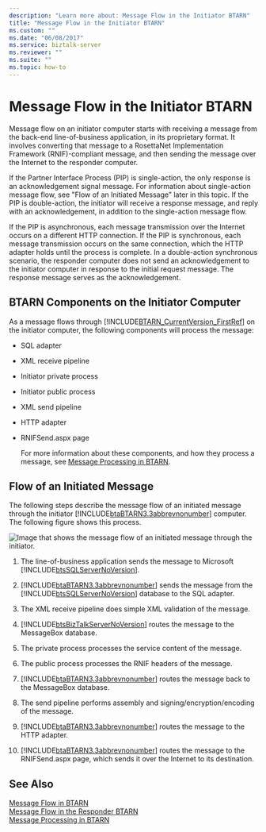 ```yaml
---
description: "Learn more about: Message Flow in the Initiator BTARN"
title: "Message Flow in the Initiator BTARN"
ms.custom: ""
ms.date: "06/08/2017"
ms.service: biztalk-server
ms.reviewer: ""
ms.suite: ""
ms.topic: how-to
---
```

# Message Flow in the Initiator BTARN
Message flow on an initiator computer starts with receiving a message from the back-end line-of-business application, in its proprietary format. It involves converting that message to a RosettaNet Implementation Framework (RNIF)-compliant message, and then sending the message over the Internet to the responder computer.  
  
 If the Partner Interface Process (PIP) is single-action, the only response is an acknowledgement signal message. For information about single-action message flow, see "Flow of an Initiated Message" later in this topic. If the PIP is double-action, the initiator will receive a response message, and reply with an acknowledgement, in addition to the single-action message flow.  
  
 If the PIP is asynchronous, each message transmission over the Internet occurs on a different HTTP connection. If the PIP is synchronous, each message transmission occurs on the same connection, which the HTTP adapter holds until the process is complete. In a double-action synchronous scenario, the responder computer does not send an acknowledgement to the initiator computer in response to the initial request message. The response message serves as the acknowledgement.  
  
## BTARN Components on the Initiator Computer  
 As a message flows through [!INCLUDE[BTARN_CurrentVersion_FirstRef](../../includes/btarn-currentversion-firstref-md.md)] on the initiator computer, the following components will process the message:  
  
- SQL adapter  
  
- XML receive pipeline  
  
- Initiator private process  
  
- Initiator public process  
  
- XML send pipeline  
  
- HTTP adapter  
  
- RNIFSend.aspx page  
  
  For more information about these components, and how they process a message, see [Message Processing in BTARN](../../adapters-and-accelerators/accelerator-rosettanet/message-processing-in-btarn.md).  
  
## Flow of an Initiated Message  
 The following steps describe the message flow of an initiated message through the initiator [!INCLUDE[btaBTARN3.3abbrevnonumber](../../includes/btabtarn3-3abbrevnonumber-md.md)] computer. The following figure shows this process.  
  
 ![Image that shows the message flow of an initiated message through the initiator.](../../adapters-and-accelerators/accelerator-rosettanet/media/rn3-initiator-send-message-flow.gif "RN3_Initiator_Send_Message_Flow")  
  
1. The line-of-business application sends the message to Microsoft [!INCLUDE[btsSQLServerNoVersion](../../includes/btssqlservernoversion-md.md)].  
  
2. [!INCLUDE[btaBTARN3.3abbrevnonumber](../../includes/btabtarn3-3abbrevnonumber-md.md)] sends the message from the [!INCLUDE[btsSQLServerNoVersion](../../includes/btssqlservernoversion-md.md)] database to the SQL adapter.  
  
3. The XML receive pipeline does simple XML validation of the message.  
  
4. [!INCLUDE[btsBizTalkServerNoVersion](../../includes/btsbiztalkservernoversion-md.md)] routes the message to the MessageBox database.  
  
5. The private process processes the service content of the message.  
  
6. The public process processes the RNIF headers of the message.  
  
7. [!INCLUDE[btaBTARN3.3abbrevnonumber](../../includes/btabtarn3-3abbrevnonumber-md.md)] routes the message back to the MessageBox database.  
  
8. The send pipeline performs assembly and signing/encryption/encoding of the message.  
  
9. [!INCLUDE[btaBTARN3.3abbrevnonumber](../../includes/btabtarn3-3abbrevnonumber-md.md)] routes the message to the HTTP adapter.  
  
10. [!INCLUDE[btaBTARN3.3abbrevnonumber](../../includes/btabtarn3-3abbrevnonumber-md.md)] routes the message to the RNIFSend.aspx page, which sends it over the Internet to its destination.  
  
## See Also  
 [Message Flow in BTARN](../../adapters-and-accelerators/accelerator-rosettanet/message-flow-in-btarn.md)   
 [Message Flow in the Responder BTARN](../../adapters-and-accelerators/accelerator-rosettanet/message-flow-in-the-responder-btarn.md)   
 [Message Processing in BTARN](../../adapters-and-accelerators/accelerator-rosettanet/message-processing-in-btarn.md)
